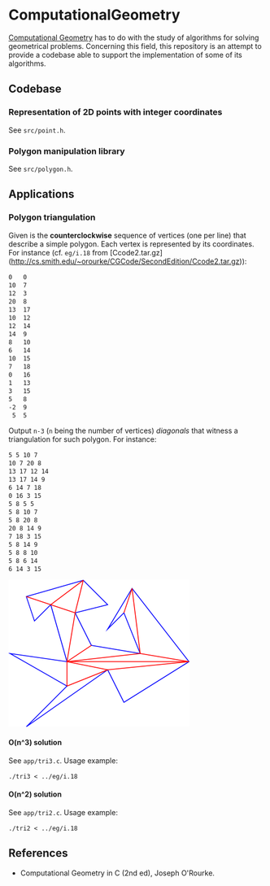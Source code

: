 # ComputationalGeometry

[Computational Geometry](http://en.wikipedia.org/wiki/Computational_geometry) has to do with the study of algorithms for solving geometrical problems. Concerning this field, this repository is an attempt to provide a codebase able to support the implementation of some of its algorithms.

## Codebase

### Representation of 2D points with integer coordinates

See `src/point.h`.

### Polygon manipulation library

See `src/polygon.h`.

## Applications

### Polygon triangulation

Given is the **counterclockwise** sequence of vertices (one per line) that describe a simple polygon. Each vertex is represented by its coordinates. For instance (cf. `eg/i.18` from [Ccode2.tar.gz] (http://cs.smith.edu/~orourke/CGCode/SecondEdition/Ccode2.tar.gz)):

    0	0
    10	7
    12	3
    20	8
    13	17
    10	12
    12	14
    14	9
    8	10
    6	14
    10	15
    7	18
    0	16
    1	13
    3	15
    5	8
    -2	9
     5	5

Output `n-3` (`n` being the number of vertices) *diagonals* that witness a triangulation for such polygon. For instance:

    5 5 10 7
    10 7 20 8
    13 17 12 14
    13 17 14 9
    6 14 7 18
    0 16 3 15
    5 8 5 5
    5 8 10 7
    5 8 20 8
    20 8 14 9
    7 18 3 15
    5 8 14 9
    5 8 8 10
    5 8 6 14
    6 14 3 15

![o.18](/doc/o.18.png "Screenshot")

#### O(n^3) solution

See `app/tri3.c`. Usage example:
    
    ./tri3 < ../eg/i.18

#### O(n^2) solution

See `app/tri2.c`. Usage example:

    ./tri2 < ../eg/i.18

## References

  - Computational Geometry in C (2nd ed), Joseph O'Rourke.
